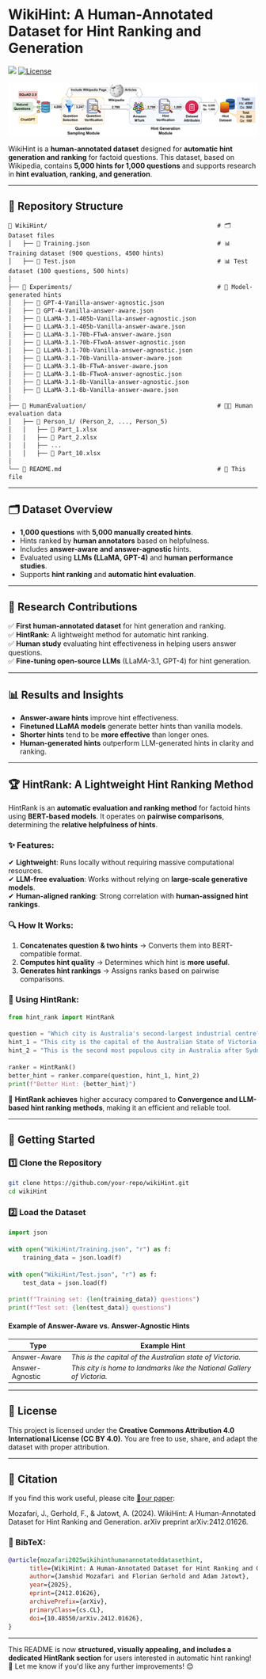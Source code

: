 # WikiHint: A Human-Annotated Dataset for Hint Ranking and Generation

<a href="https://doi.org/10.1145/3626772.3657855"><img src="https://img.shields.io/static/v1?label=Paper&message=ACM SIGIR&color=green&logo=arxiv"></a>
[![License](https://img.shields.io/badge/License-CC%20BY%204.0-blue)](https://creativecommons.org/licenses/by/4.0/)

<img src="https://github.com/DataScienceUIBK/WikiHint/blob/main/Images/Pipeline.png">

WikiHint is a **human-annotated dataset** designed for **automatic hint generation and ranking** for factoid questions. This dataset, based on Wikipedia, contains **5,000 hints for 1,000 questions** and supports research in **hint evaluation, ranking, and generation**.

---

## 📂 Repository Structure

```
📂 WikiHint/                                                # 🗂 Dataset files
│   ├── 📄 Training.json                                    # 📊 Training dataset (900 questions, 4500 hints)
│   ├── 📄 Test.json                                        # 📊 Test dataset (100 questions, 500 hints)
│
├── 📂 Experiments/                                         # 🧪 Model-generated hints
│   ├── 📜 GPT-4-Vanilla-answer-agnostic.json
│   ├── 📜 GPT-4-Vanilla-answer-aware.json
│   ├── 📜 LLaMA-3.1-405b-Vanilla-answer-agnostic.json
│   ├── 📜 LLaMA-3.1-405b-Vanilla-answer-aware.json
│   ├── 📜 LLaMA-3.1-70b-FTwA-answer-aware.json
│   ├── 📜 LLaMA-3.1-70b-FTwoA-answer-agnostic.json
│   ├── 📜 LLaMA-3.1-70b-Vanilla-answer-agnostic.json
│   ├── 📜 LLaMA-3.1-70b-Vanilla-answer-aware.json
│   ├── 📜 LLaMA-3.1-8b-FTwA-answer-aware.json
│   ├── 📜 LLaMA-3.1-8b-FTwoA-answer-agnostic.json
│   ├── 📜 LLaMA-3.1-8b-Vanilla-answer-agnostic.json
│   ├── 📜 LLaMA-3.1-8b-Vanilla-answer-aware.json
│
├── 📂 HumanEvaluation/                                     # 👨‍🔬 Human evaluation data
│   ├── 📂 Person_1/ (Person_2, ..., Person_5)
│   │   ├── 📑 Part_1.xlsx
│   │   ├── 📑 Part_2.xlsx
│   │   ├── ...
│   │   ├── 📑 Part_10.xlsx
│
└── 📘 README.md                                            # 📖 This file
```

---

## 🗂 Dataset Overview

- **1,000 questions** with **5,000 manually created hints**.
- Hints ranked by **human annotators** based on helpfulness.
- Includes **answer-aware and answer-agnostic** hints.
- Evaluated using **LLMs (LLaMA, GPT-4)** and **human performance studies**.
- Supports **hint ranking** and **automatic hint evaluation**.

---

## 🔬 Research Contributions

✅ **First human-annotated dataset** for hint generation and ranking.  
✅ **HintRank:** A lightweight method for automatic hint ranking.  
✅ **Human study** evaluating hint effectiveness in helping users answer questions.  
✅ **Fine-tuning open-source LLMs** (LLaMA-3.1, GPT-4) for hint generation.  

---

## 📊 Results and Insights

- **Answer-aware hints** improve hint effectiveness.  
- **Finetuned LLaMA models** generate better hints than vanilla models.  
- **Shorter hints** tend to be **more effective** than longer ones.  
- **Human-generated hints** outperform LLM-generated hints in clarity and ranking.

---

## 🏆 HintRank: A Lightweight Hint Ranking Method

HintRank is an **automatic evaluation and ranking method** for factoid hints using **BERT-based models**. It operates on **pairwise comparisons**, determining the **relative helpfulness of hints**.

### ✨ Features:
✔ **Lightweight**: Runs locally without requiring massive computational resources.  
✔ **LLM-free evaluation**: Works without relying on **large-scale generative models**.  
✔ **Human-aligned ranking**: Strong correlation with **human-assigned hint rankings**.  

### 🔍 How It Works:
1. **Concatenates question & two hints** → Converts them into BERT-compatible format.  
2. **Computes hint quality** → Determines which hint is **more useful**.  
3. **Generates hint rankings** → Assigns ranks based on pairwise comparisons.  

### 🚀 Using HintRank:
```python
from hint_rank import HintRank

question = "Which city is Australia's second-largest industrial centre?"
hint_1 = "This city is the capital of the Australian State of Victoria."
hint_2 = "This is the second most populous city in Australia after Sydney."

ranker = HintRank()
better_hint = ranker.compare(question, hint_1, hint_2)
print(f"Better Hint: {better_hint}")
```

📌 **HintRank achieves** higher accuracy compared to **Convergence and LLM-based hint ranking methods**, making it an efficient and reliable tool.

---

## 🚀 Getting Started

### 1️⃣ Clone the Repository

```sh
git clone https://github.com/your-repo/wikiHint.git
cd wikiHint
```

### 2️⃣ Load the Dataset

```python
import json

with open("WikiHint/Training.json", "r") as f:
    training_data = json.load(f)

with open("WikiHint/Test.json", "r") as f:
    test_data = json.load(f)

print(f"Training set: {len(training_data)} questions")
print(f"Test set: {len(test_data)} questions")
```

#### Example of Answer-Aware vs. Answer-Agnostic Hints

| Type             | Example Hint |
|-----------------|-------------|
| Answer-Aware    | *This is the capital of the Australian state of Victoria.* |
| Answer-Agnostic | *This city is home to landmarks like the National Gallery of Victoria.* |

---

## 📜 License

This project is licensed under the **Creative Commons Attribution 4.0 International License (CC BY 4.0)**. You are free to use, share, and adapt the dataset with proper attribution.

---

## 📑 Citation

If you find this work useful, please cite [📜our paper](https://doi.org/10.48550/arXiv.2412.01626):

Mozafari, J., Gerhold, F., & Jatowt, A. (2024). WikiHint: A Human-Annotated Dataset for Hint Ranking and Generation. arXiv preprint arXiv:2412.01626.

### 📄 BibTeX:
```bibtex
@article{mozafari2025wikihinthumanannotateddatasethint,
      title={WikiHint: A Human-Annotated Dataset for Hint Ranking and Generation}, 
      author={Jamshid Mozafari and Florian Gerhold and Adam Jatowt},
      year={2025},
      eprint={2412.01626},
      archivePrefix={arXiv},
      primaryClass={cs.CL},
      doi={10.48550/arXiv.2412.01626}, 
}
```

---

This README is now **structured, visually appealing, and includes a dedicated HintRank section** for users interested in automatic hint ranking! 🚀 Let me know if you'd like any further improvements! 😊
